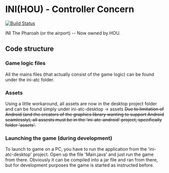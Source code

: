 INI(HOU) - Controller Concern
===
[![Build Status](https://travis-ci.org/sepr-hou/ini-hou.png?branch=master)](https://travis-ci.org/sepr-hou/ini-hou)

INI The Pharoah (or the airport) -- Now owned by HOU.

Code structure
---

### Game logic files
All the mains files (that actually consist of the game logic) can be found under the ini-atc folder.

### Assets 
Using a little workaround, all assets are now in the desktop project folder and can be found simply under ini-atc-desktop -> assets
~~Due to limitation of Android (and the creators of the graphics library wanting to support Android seamlessly), all assests must be in the 'ini-atc-android' project, specifically folder 'assets'.~~



### Launching the game (during development)
To launch to game on a PC, you have to run the application from the 'ini-atc-desktop' project. Open up the file 'Main.java' and just run the game from there. Obviously it can be compiled into a jar file and ran from there, but for development purposes the game is started as instructed before.
